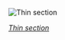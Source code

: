 
![Thin section](https://upload.wikimedia.org/wikipedia/commons/thumb/0/06/Thin_section_scan_crossed_polarizers_Siilinj%C3%A4rvi_R636-105.90.jpg/750px-Thin_section_scan_crossed_polarizers_Siilinj%C3%A4rvi_R636-105.90.jpg)

*[Thin section](https://wikipedia.org/wiki/File:Thin_section_scan_crossed_polarizers_Siilinj%C3%A4rvi_R636-105.90.jpg)*
